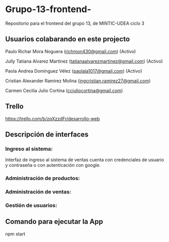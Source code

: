 # Grupo-13-frontend-
Repositorio para el frontend del grupo 13, de MINTIC-UDEA ciclo 3

## Usuarios colabarando en este projecto
Paulo Richar Mora Noguera (richmon430@gmail.com) (Activo)

Jully Tatiana Alvarez Martinez (tatianaalvarezmartinez@gmail.com) (Activo)

Paola Andrea Domínguez Vélez (paolala1017@gmail.com) (Activo)

Cristian  Alexander Ramirez Molina (ingcristian.ramirez27@gmail.com)

Carmen Cecilia Julio Cortina (ccjuliocortina@gmail.com)

## Trello
https://trello.com/b/zqXzzdFr/desarrollo-web

## Descripción de interfaces
### Ingreso al sistema: 
Interfaz de ingreso al sistema de ventas cuenta con credenciales de usuario y contraseña o con autenticación con google.
### Administración de productos:
### Administración de ventas:
### Gestión de usuarios:

## Comando para ejecutar la App
npm start
